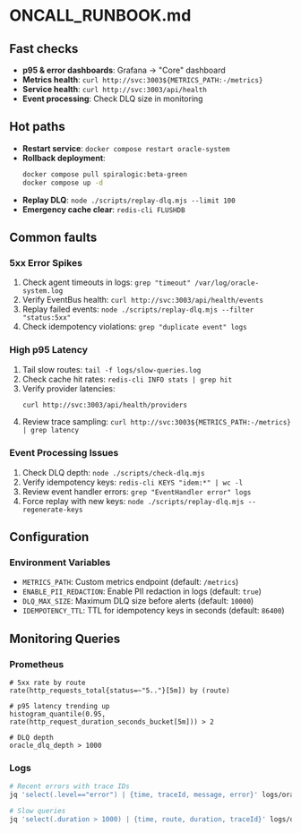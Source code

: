 # ONCALL_RUNBOOK.md

## Fast checks
- **p95 & error dashboards**: Grafana → "Core" dashboard
- **Metrics health**: `curl http://svc:3003${METRICS_PATH:-/metrics}`
- **Service health**: `curl http://svc:3003/api/health`
- **Event processing**: Check DLQ size in monitoring

## Hot paths
- **Restart service**: `docker compose restart oracle-system`
- **Rollback deployment**: 
  ```bash
  docker compose pull spiralogic:beta-green
  docker compose up -d
  ```
- **Replay DLQ**: `node ./scripts/replay-dlq.mjs --limit 100`
- **Emergency cache clear**: `redis-cli FLUSHDB`

## Common faults

### 5xx Error Spikes
1. Check agent timeouts in logs: `grep "timeout" /var/log/oracle-system.log`
2. Verify EventBus health: `curl http://svc:3003/api/health/events`
3. Replay failed events: `node ./scripts/replay-dlq.mjs --filter "status:5xx"`
4. Check idempotency violations: `grep "duplicate event" logs`

### High p95 Latency
1. Tail slow routes: `tail -f logs/slow-queries.log`
2. Check cache hit rates: `redis-cli INFO stats | grep hit`
3. Verify provider latencies:
   ```bash
   curl http://svc:3003/api/health/providers
   ```
4. Review trace sampling: `curl http://svc:3003${METRICS_PATH:-/metrics} | grep latency`

### Event Processing Issues
1. Check DLQ depth: `node ./scripts/check-dlq.mjs`
2. Verify idempotency keys: `redis-cli KEYS "idem:*" | wc -l`
3. Review event handler errors: `grep "EventHandler error" logs`
4. Force replay with new keys: `node ./scripts/replay-dlq.mjs --regenerate-keys`

## Configuration

### Environment Variables
- `METRICS_PATH`: Custom metrics endpoint (default: `/metrics`)
- `ENABLE_PII_REDACTION`: Enable PII redaction in logs (default: `true`)
- `DLQ_MAX_SIZE`: Maximum DLQ size before alerts (default: `10000`)
- `IDEMPOTENCY_TTL`: TTL for idempotency keys in seconds (default: `86400`)

## Monitoring Queries

### Prometheus
```promql
# 5xx rate by route
rate(http_requests_total{status=~"5.."}[5m]) by (route)

# p95 latency trending up
histogram_quantile(0.95, rate(http_request_duration_seconds_bucket[5m])) > 2

# DLQ depth
oracle_dlq_depth > 1000
```

### Logs
```bash
# Recent errors with trace IDs
jq 'select(.level=="error") | {time, traceId, message, error}' logs/oracle.json

# Slow queries
jq 'select(.duration > 1000) | {time, route, duration, traceId}' logs/oracle.json
```